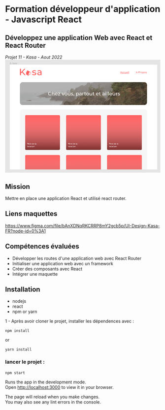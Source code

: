 # Formation développeur d'application - Javascript React

## Développez une application Web avec React et React Router
_Projet 11 - Kasa - Aout 2022_
![Screenshot](./assets/images/maquette-home.png)

## Mission 
Mettre en place une application React et utilisé react router. 

## Liens maquettes
https://www.figma.com/file/bAnXDNqRKCRRP8mY2gcb5p/UI-Design-Kasa-FR?node-id=0%3A1

## Compétences évaluées  

* Développer les routes d'une application web avec React Router  
* Initialiser une application web avec un framework 
* Créer des composants avec React
* Intégrer une maquette

## Installation  

* nodejs
* react
* npm or yarn

1 - Après avoir cloner le projet, installer les dépendences avec :  

```
npm install
```
or
```
yarn install
```
  
### lancer le projet :
  
```
npm start
```

Runs the app in the development mode.\
Open [http://localhost:3000](http://localhost:3000) to view it in your browser.

The page will reload when you make changes.\
You may also see any lint errors in the console.

